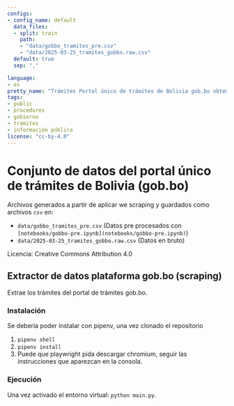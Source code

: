 ```yaml
---
configs:
- config_name: default
  data_files:
  - split: train
    path:
    - "data/gobbo_tramites_pre.csv"
    - "data/2025-03-25_tramites_gobbo.raw.csv"
  default: true
  sep: ","

language:
- es
pretty_name: "Trámites Portal único de trámites de Bolivia gob.bo obtenidos por scraping."
tags:
- public
- procedures
- gobierno
- trámites
- información pública
license: "cc-by-4.0"
---
```


# Conjunto de datos del portal único de trámites de Bolivia (gob.bo)

Archivos generados a partir de aplicar we scraping y guardados como archivos `csv` en:

- `data/gobbo_tramites_pre.csv` (Datos pre procesados con `[notebooks/gobbo-pre.ipynb](notebooks/gobbo-pre.ipynb)`) 
- `data/2025-03-25_tramites_gobbo.raw.csv` (Datos en bruto)

Licencia: Creative Commons Attribution 4.0

## Extractor de datos plataforma gob.bo (scraping)

Extrae los trámites del portal de trámites gob.bo.

### Instalación

Se debería poder instalar con pipenv, una vez clonado el repositorio

1. `pipenv shell`
2. `pipenv install`
3. Puede que playwright pida descargar chromium, seguir las instrucciones que aparezcan en la consola.

### Ejecución

Una vez activado el entorno virtual: `python main.py`.
